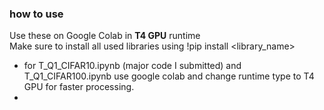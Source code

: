 ### how to use ###
Use these on Google Colab in __T4 GPU__ runtime<br>
Make sure to install all used libraries using  !pip install <library_name> <br> 
* for T_Q1_CIFAR10.ipynb (major code I submitted) and T_Q1_CIFAR100.ipynb use google colab and change runtime type to T4 GPU for faster processing.
* 
 
